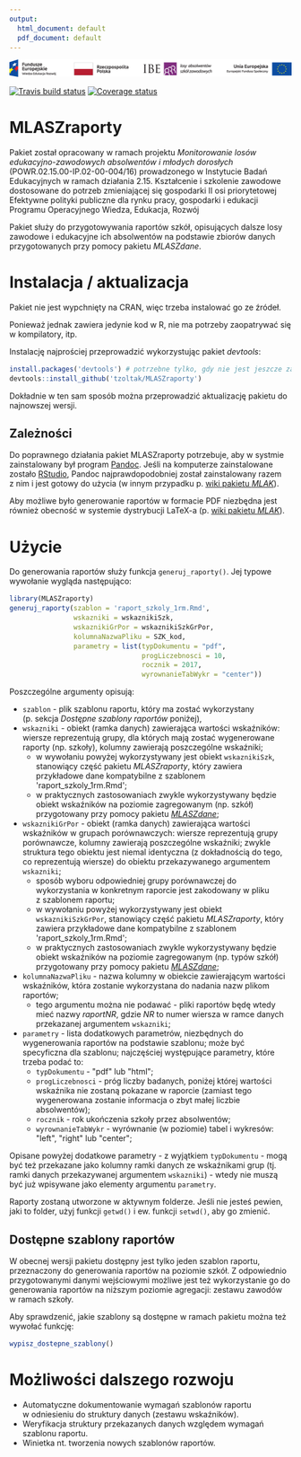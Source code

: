 ```yaml
---
output:
  html_document: default
  pdf_document: default
---
```

![KL+RP+IBE+EFS](inst/Belka-Losy-absolwentow-Kolor-PL.png)

[![Travis build status](https://travis-ci.org/tzoltak/MLASZraporty.svg?branch=master)](https://travis-ci.org/tzoltak/MLASZraporty)
[![Coverage status](https://codecov.io/gh/tzoltak/MLASZraporty/branch/master/graph/badge.svg)](https://codecov.io/github/tzoltak/MLASZraporty?branch=master)

# MLASZraporty

Pakiet został opracowany w ramach projektu *Monitorowanie losów edukacyjno-zawodowych absolwentów i młodych dorosłych* (POWR.02.15.00-IP.02-00-004/16) prowadzonego w Instytucie Badań Edukacyjnych w ramach działania 2.15. Kształcenie i szkolenie zawodowe dostosowane do potrzeb zmieniającej się gospodarki II osi priorytetowej Efektywne polityki publiczne dla rynku pracy, gospodarki i edukacji Programu Operacyjnego Wiedza, Edukacja, Rozwój

Pakiet służy do przygotowywania raportów szkół, opisujących dalsze losy zawodowe i edukacyjne ich absolwentów na podstawie zbiorów danych przygotowanych przy pomocy pakietu *MLASZdane*.

# Instalacja / aktualizacja

Pakiet nie jest wypchnięty na CRAN, więc trzeba instalować go ze źródeł.

Ponieważ jednak zawiera jedynie kod w R, nie ma potrzeby zaopatrywać się w kompilatory, itp.

Instalację najprościej przeprowadzić wykorzystując pakiet *devtools*:

```r
install.packages('devtools') # potrzebne tylko, gdy nie jest jeszcze zainstalowany
devtools::install_github('tzoltak/MLASZraporty')
```

Dokładnie w ten sam sposób można przeprowadzić aktualizację pakietu do najnowszej wersji.

## Zależności

Do poprawnego działania pakiet MLASZraporty potrzebuje, aby w systmie zainstalowany był program [Pandoc](http://pandoc.org). Jeśli na komputerze zainstalowane zostało [RStudio](http://www.rstudio.com/products/rstudio/download), Pandoc najprawdopodobniej został zainstalowany razem z nim i jest gotowy do użycia (w innym przypadku p. [wiki pakietu *MLAK*](https://github.com/zozlak/MLAK/wiki/1.1-Instalacja)).

Aby możliwe było generowanie raportów w formacie PDF niezbędna jest również obecność w systemie dystrybucji LaTeX-a (p. [wiki pakietu *MLAK*](https://github.com/zozlak/MLAK/wiki/1.1-Instalacja)).

# Użycie

Do generowania raportów służy funkcja `generuj_raporty()`. Jej typowe wywołanie wygląda następująco:

```r
library(MLASZraporty)
generuj_raporty(szablon = 'raport_szkoly_1rm.Rmd',
                wskazniki = wskaznikiSzk,
                wskaznikiGrPor = wskaznikiSzkGrPor,
                kolumnaNazwaPliku = SZK_kod,
                parametry = list(typDokumentu = "pdf",
                                 progLiczebnosci = 10,
                                 rocznik = 2017,
                                 wyrownanieTabWykr = "center"))
```

Poszczególne argumenty opisują:

  - `szablon` - plik szablonu raportu, który ma zostać wykorzystany (p. sekcja *Dostępne szablony raportów* poniżej),
  - `wskazniki` - obiekt (ramka danych) zawierająca wartości wskaźników: wiersze reprezentują grupy, dla których mają zostać wygenerowane raporty (np. szkoły), kolumny zawierają poszczególne wskaźniki;
    - w wywołaniu powyżej wykorzystywany jest obiekt `wskaznikiSzk`, stanowiący część pakietu *MLASZraporty*, który zawiera przykładowe dane kompatybilne z szablonem 'raport_szkoly_1rm.Rmd';
    - w praktycznych zastosowaniach zwykle wykorzystywany będzie obiekt wskaźników na poziomie zagregowanym (np. szkół) przygotowany przy pomocy pakietu [*MLASZdane*](https://github.com/tzoltak/MLASZdane);
  - `wskaznikiGrPor` - obiekt (ramka danych) zawierająca wartości wskaźników w grupach porównawczych: wiersze reprezentują grupy porównawcze, kolumny zawierają poszczególne wskaźniki; zwykle struktura tego obiektu jest niemal identyczna (z dokładnością do tego, co reprezentują wiersze) do obiektu przekazywanego argumentem `wskazniki`;
    - sposób wyboru odpowiedniej grupy porównawczej do wykorzystania w konkretnym raporcie jest zakodowany w pliku z szablonem raportu;
    - w wywołaniu powyżej wykorzystywany jest obiekt `wskaznikiSzkGrPor`, stanowiący część pakietu *MLASZraporty*, który zawiera przykładowe dane kompatybilne z szablonem 'raport_szkoly_1rm.Rmd';
    - w praktycznych zastosowaniach zwykle wykorzystywany będzie obiekt wskaźników na poziomie zagregowanym (np. typów szkół) przygotowany przy pomocy pakietu [*MLASZdane*](https://github.com/tzoltak/MLASZdane);
  - `kolumnaNazwaPliku` - nazwa kolumny w obiekcie zawierającym wartości wskaźników, która zostanie wykorzystana do nadania nazw plikom raportów;
    - tego argumentu można nie podawać - pliki raportów będę wtedy mieć nazwy *raportNR*, gdzie *NR* to numer wiersza w ramce danych przekazanej argumentem `wskazniki`;
  - `parametry` - lista dodatkowych parametrów, niezbędnych do wygenerowania raportów na podstawie szablonu; może być specyficzna dla szablonu; najczęściej występujące parametry, które trzeba podać to:
    - `typDokumentu` - "pdf" lub "html";
    - `progLiczebnosci` - próg liczby badanych, poniżej której wartości wskaźnika nie zostaną pokazane w raporcie (zamiast tego wygenerowana zostanie informacja o zbyt małej liczbie absolwentów);
    - `rocznik` - rok ukończenia szkoły przez absolwentów;
    - `wyrownanieTabWykr` - wyrównanie (w poziomie) tabel i wykresów: "left", "right" lub "center";

Opisane powyżej dodatkowe parametry - z wyjątkiem `typDokumentu` - mogą być też przekazane jako kolumny ramki danych ze wskaźnikami grup (tj. ramki danych przekazywanej argumentem `wskazniki`) - wtedy nie muszą być już wpisywane jako elementy argumentu `parametry`.

Raporty zostaną utworzone w aktywnym folderze. Jeśli nie jesteś pewien, jaki to folder, użyj funkcji `getwd()` i ew. funkcji `setwd()`, aby go zmienić.

## Dostępne szablony raportów

W obecnej wersji pakietu dostępny jest tylko jeden szablon raportu, przeznaczony do generowania raportów na poziomie szkół. Z odpowiednio przygotowanymi danymi wejściowymi możliwe jest też wykorzystanie go do generowania raportów na niższym poziomie agregacji: zestawu zawodów w ramach szkoły.

Aby sprawdzenić, jakie szablony są dostępne w ramach pakietu można też wywołać funkcję:

```r
wypisz_dostepne_szablony()
```

# Możliwości dalszego rozwoju

 - Automatyczne dokumentowanie wymagań szablonów raportu w odniesieniu do struktury danych (zestawu wskaźników).
 - Weryfikacja struktury przekazanych danych względem wymagań szablonu raportu.
 - Winietka nt. tworzenia nowych szablonów raportów.
